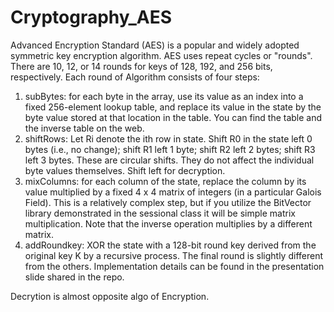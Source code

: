 # Cryptography_AES

Advanced Encryption Standard (AES) is a popular and widely adopted symmetric key encryption algorithm.
AES uses repeat cycles or "rounds". There are 10, 12, or 14 rounds for keys of 128, 192, and 256 bits, respectively.
Each round of Algorithm consists of four steps:
1. subBytes: for each byte in the array, use its value as an index into a fixed 256-element lookup table, and replace its value in the state by the byte value stored at that location in the table. You can find the table and the inverse table on the web.
2. shiftRows: Let Ri denote the ith row in state. Shift R0 in the state left 0 bytes (i.e., no change); shift R1 left 1 byte; shift R2 left 2 bytes; shift R3 left 3 bytes. These are circular shifts. They do not affect the individual byte values themselves. Shift left for decryption.
3. mixColumns: for each column of the state, replace the column by its value multiplied by a fixed 4 x 4 matrix of integers (in a particular Galois Field). This is a relatively complex step, but if you utilize the BitVector library demonstrated in the sessional class it will be simple matrix multiplication. Note that the inverse operation multiplies by a different matrix.
4. addRoundkey: XOR the state with a 128-bit round key derived from the original key K by a recursive process.
The final round is slightly different from the others. Implementation details can be found in the presentation slide shared in the repo.


Decrytion is almost opposite algo of Encryption.
